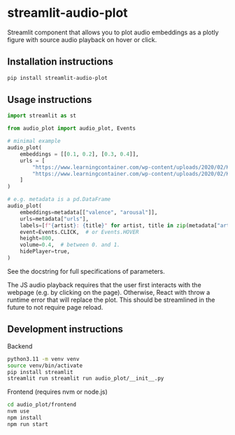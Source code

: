 # streamlit-audio-plot

Streamlit component that allows you to plot audio embeddings as a plotly figure with source audio playback on hover or click.

## Installation instructions

```sh
pip install streamlit-audio-plot
```

## Usage instructions

```python
import streamlit as st

from audio_plot import audio_plot, Events

# minimal example
audio_plot(
    embeddings = [[0.1, 0.2], [0.3, 0.4]],
    urls = [
        "https://www.learningcontainer.com/wp-content/uploads/2020/02/Kalimba.mp3#t=0.0,3.0",
        "https://www.learningcontainer.com/wp-content/uploads/2020/02/Kalimba.mp3#t=60.0,63.0",
    ]
)  

# e.g. metadata is a pd.DataFrame
audio_plot(
    embeddings=metadata[["valence", "arousal"]],
    urls=metadata["urls"],
    labels=[f"{artist}: {title}" for artist, title in zip(metadata["artist"], metadata["title"])],
    event=Events.CLICK,  # or Events.HOVER
    height=800,
    volume=0.4,  # between 0. and 1.
    hidePlayer=true,
)
``` 

See the docstring for full specifications of parameters.

The JS audio playback requires that the user first interacts with the webpage (e.g. by clicking on the page).
Otherwise, React with throw a runtime error that will replace the plot. This should be streamlined in the future to not require page reload. 

## Development instructions

Backend
```sh
python3.11 -m venv venv
source venv/bin/activate
pip install streamlit
streamlit run streamlit run audio_plot/__init__.py
```

Frontend (requires nvm or node.js)
```sh
cd audio_plot/frontend
nvm use
npm install
npm run start
```
